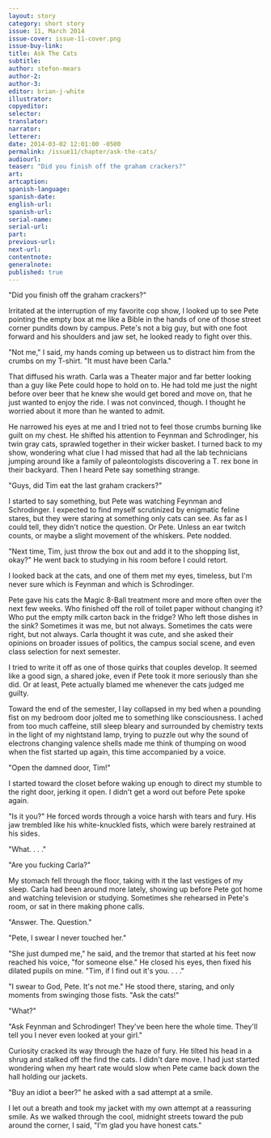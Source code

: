 ```yaml
---
layout: story
category: short story
issue: 11, March 2014
issue-cover: issue-11-cover.png
issue-buy-link:
title: Ask The Cats
subtitle:
author: stefon-mears
author-2:
author-3:
editor: brian-j-white
illustrator:
copyeditor:
selector:
translator:
narrator:
letterer:
date: 2014-03-02 12:01:00 -0500
permalink: /issue11/chapter/ask-the-cats/
audiourl:
teaser: "Did you finish off the graham crackers?"
art:
artcaption:
spanish-language:
spanish-date:
english-url:
spanish-url:
serial-name:
serial-url:
part:
previous-url:
next-url:
contentnote:
generalnote:
published: true
---
```


"Did you finish off the graham crackers?"

Irritated at the interruption of my favorite cop show, I looked up to see Pete pointing the empty box at me like a Bible in the hands of one of those street corner pundits down by campus.  Pete's not a big guy, but with one foot forward and his shoulders and jaw set, he looked ready to fight over this.

"Not me," I said, my hands coming up between us to distract him from the crumbs on my T-shirt.  "It must have been Carla."

That diffused his wrath.  Carla was a Theater major and far better looking than a guy like Pete could hope to hold on to.  He had told me just the night before over beer that he knew she would get bored and move on, that he just wanted to enjoy the ride.  I was not convinced, though.  I thought he worried about it more than he wanted to admit.

He narrowed his eyes at me and I tried not to feel those crumbs burning like guilt on my chest.  He shifted his attention to Feynman and Schrodinger, his twin gray cats, sprawled together in their wicker basket.  I turned back to my show, wondering what clue I had missed that had all the lab technicians jumping around like a family of paleontologists discovering a T. rex bone in their backyard.  Then I heard Pete say something strange.

"Guys, did Tim eat the last graham crackers?"

I started to say something, but Pete was watching Feynman and Schrodinger.  I expected to find myself scrutinized by enigmatic feline stares, but they were staring at something only cats can see.  As far as I could tell, they didn't notice the question.  Or Pete.  Unless an ear twitch counts, or maybe a slight movement of the whiskers.  Pete nodded.

"Next time, Tim, just throw the box out and add it to the shopping list, okay?"  He went back to studying in his room before I could retort.

I looked back at the cats, and one of them met my eyes, timeless, but I'm never sure which is Feynman and which is Schrodinger.

Pete gave his cats the Magic 8-Ball treatment more and more often over the next few weeks.  Who finished off the roll of toilet paper without changing it?  Who put the empty milk carton back in the fridge?  Who left those dishes in the sink?  Sometimes it was me, but not always.  Sometimes the cats were right, but not always.  Carla thought it was cute, and she asked their opinions on broader issues of politics, the campus social scene, and even class selection for next semester.

I tried to write it off as one of those quirks that couples develop.  It seemed like a good sign, a shared joke, even if Pete took it more seriously than she did.  Or at least, Pete actually blamed me whenever the cats judged me guilty.

Toward the end of the semester, I lay collapsed in my bed when a pounding fist on my bedroom door jolted me to something like consciousness.  I ached from too much caffeine, still sleep bleary and surrounded by chemistry texts in the light of my nightstand lamp, trying to puzzle out why the sound of electrons changing valence shells made me think of thumping on wood when the fist started up again, this time accompanied by a voice.

"Open the damned door, Tim!"

I started toward the closet before waking up enough to direct my stumble to the right door, jerking it open.  I didn't get a word out before Pete spoke again.

"Is it you?"  He forced words through a voice harsh with tears and fury.  His jaw trembled like his white-knuckled fists, which were barely restrained at his sides.

"What. . . ."

"Are you fucking Carla?"

My stomach fell through the floor, taking with it the last vestiges of my sleep.  Carla had been around more lately, showing up before Pete got home and watching television or studying.  Sometimes she rehearsed in Pete's room, or sat in there making phone calls.

"Answer.  The.  Question."

"Pete, I swear I never touched her."

"She just dumped me," he said, and the tremor that started at his feet now reached his voice, "for someone else."  He closed his eyes, then fixed his dilated pupils on mine.  "Tim, if I find out it's you. . . ."

"I swear to God, Pete.  It's not me."  He stood there, staring, and only moments from swinging those fists.  "Ask the cats!"

"What?"

"Ask Feynman and Schrodinger!  They've been here the whole time.  They'll tell you I never even looked at your girl."

Curiosity cracked its way through the haze of fury.  He tilted his head in a shrug and stalked off the find the cats.  I didn't dare move.  I had just started wondering when my heart rate would slow when Pete came back down the hall holding our jackets.

"Buy an idiot a beer?" he asked with a sad attempt at a smile.

I let out a breath and took my jacket with my own attempt at a reassuring smile.  As we walked through the cool, midnight streets toward the pub around the corner, I said, "I'm glad you have honest cats."
